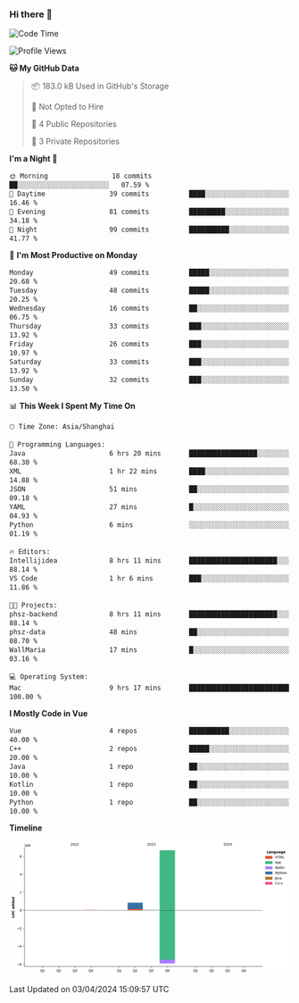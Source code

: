 ### Hi there 👋

<!--
**ALiersEL/ALiersEL** is a ✨ _special_ ✨ repository because its `README.md` (this file) appears on your GitHub profile.

Here are some ideas to get you started:

- 🔭 I’m currently working on ...
- 🌱 I’m currently learning ...
- 👯 I’m looking to collaborate on ...
- 🤔 I’m looking for help with ...
- 💬 Ask me about ...
- 📫 How to reach me: ...
- 😄 Pronouns: ...
- ⚡ Fun fact: ...
-->

<!--START_SECTION:waka-->
![Code Time](http://img.shields.io/badge/Code%20Time-32%20hrs%2040%20mins-blue)

![Profile Views](http://img.shields.io/badge/Profile%20Views-0-blue)

**🐱 My GitHub Data** 

> 📦 183.0 kB Used in GitHub's Storage 
 > 
> 🚫 Not Opted to Hire
 > 
> 📜 4 Public Repositories 
 > 
> 🔑 3 Private Repositories 
 > 
**I'm a Night 🦉** 

```text
🌞 Morning                18 commits          ██░░░░░░░░░░░░░░░░░░░░░░░   07.59 % 
🌆 Daytime                39 commits          ████░░░░░░░░░░░░░░░░░░░░░   16.46 % 
🌃 Evening                81 commits          █████████░░░░░░░░░░░░░░░░   34.18 % 
🌙 Night                  99 commits          ██████████░░░░░░░░░░░░░░░   41.77 % 
```
📅 **I'm Most Productive on Monday** 

```text
Monday                   49 commits          █████░░░░░░░░░░░░░░░░░░░░   20.68 % 
Tuesday                  48 commits          █████░░░░░░░░░░░░░░░░░░░░   20.25 % 
Wednesday                16 commits          ██░░░░░░░░░░░░░░░░░░░░░░░   06.75 % 
Thursday                 33 commits          ███░░░░░░░░░░░░░░░░░░░░░░   13.92 % 
Friday                   26 commits          ███░░░░░░░░░░░░░░░░░░░░░░   10.97 % 
Saturday                 33 commits          ███░░░░░░░░░░░░░░░░░░░░░░   13.92 % 
Sunday                   32 commits          ███░░░░░░░░░░░░░░░░░░░░░░   13.50 % 
```


📊 **This Week I Spent My Time On** 

```text
🕑︎ Time Zone: Asia/Shanghai

💬 Programming Languages: 
Java                     6 hrs 20 mins       █████████████████░░░░░░░░   68.30 % 
XML                      1 hr 22 mins        ████░░░░░░░░░░░░░░░░░░░░░   14.88 % 
JSON                     51 mins             ██░░░░░░░░░░░░░░░░░░░░░░░   09.18 % 
YAML                     27 mins             █░░░░░░░░░░░░░░░░░░░░░░░░   04.93 % 
Python                   6 mins              ░░░░░░░░░░░░░░░░░░░░░░░░░   01.19 % 

🔥 Editors: 
Intellijidea             8 hrs 11 mins       ██████████████████████░░░   88.14 % 
VS Code                  1 hr 6 mins         ███░░░░░░░░░░░░░░░░░░░░░░   11.86 % 

🐱‍💻 Projects: 
phsz-backend             8 hrs 11 mins       ██████████████████████░░░   88.14 % 
phsz-data                48 mins             ██░░░░░░░░░░░░░░░░░░░░░░░   08.70 % 
WallMaria                17 mins             █░░░░░░░░░░░░░░░░░░░░░░░░   03.16 % 

💻 Operating System: 
Mac                      9 hrs 17 mins       █████████████████████████   100.00 % 
```

**I Mostly Code in Vue** 

```text
Vue                      4 repos             ██████████░░░░░░░░░░░░░░░   40.00 % 
C++                      2 repos             █████░░░░░░░░░░░░░░░░░░░░   20.00 % 
Java                     1 repo              ██░░░░░░░░░░░░░░░░░░░░░░░   10.00 % 
Kotlin                   1 repo              ██░░░░░░░░░░░░░░░░░░░░░░░   10.00 % 
Python                   1 repo              ██░░░░░░░░░░░░░░░░░░░░░░░   10.00 % 
```



**Timeline**

![Lines of Code chart](https://raw.githubusercontent.com/ALiersEL/ALiersEL/main/assets/bar_graph.png)


 Last Updated on 03/04/2024 15:09:57 UTC
<!--END_SECTION:waka-->
